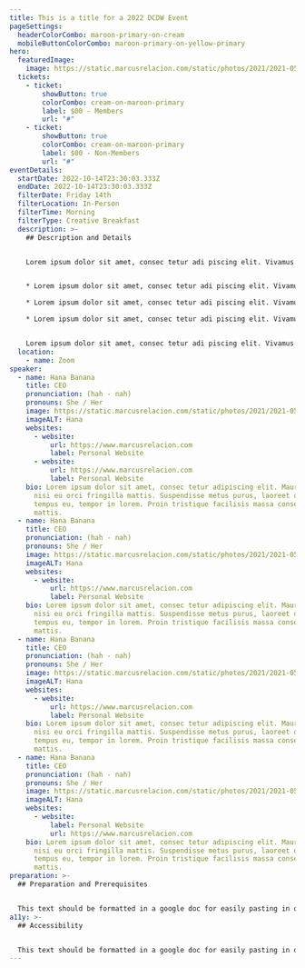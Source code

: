 ```yaml
---
title: This is a title for a 2022 DCDW Event
pageSettings:
  headerColorCombo: maroon-primary-on-cream
  mobileButtonColorCombo: maroon-primary-on-yellow-primary
hero:
  featuredImage:
    image: https://static.marcusrelacion.com/static/photos/2021/2021-05-02-12-55-PM-SONY-ILCE-7M3-4444-copyright-marcusrelacion-1.jpg
  tickets:
    - ticket:
        showButton: true
        colorCombo: cream-on-maroon-primary
        label: $00 - Members
        url: "#"
    - ticket:
        showButton: true
        colorCombo: cream-on-maroon-primary
        label: $00 - Non-Members
        url: "#"
eventDetails:
  startDate: 2022-10-14T23:30:03.333Z
  endDate: 2022-10-14T23:30:03.333Z
  filterDate: Friday 14th
  filterLocation: In-Person
  filterTime: Morning
  filterType: Creative Breakfast
  description: >-
    ## D﻿escription and Details


    Lorem ipsum dolor sit amet, consec tetur adi piscing elit. Vivamus et quam finibus auctor arcu eu massa rutrum erat. Mauris vitae arcu quis nunc varius mollis eres.


    * Lorem ipsum dolor sit amet, consec tetur adi piscing elit. Vivamus et quam finibus auctor arcu eu massa rutrum erat. Mauris vitae arcu quis nunc varius mollis eres.

    * Lorem ipsum dolor sit amet, consec tetur adi piscing elit. Vivamus et quam finibus auctor arcu eu massa rutrum erat. Mauris vitae arcu quis nunc varius mollis eres.

    * Lorem ipsum dolor sit amet, consec tetur adi piscing elit. Vivamus et quam finibus auctor arcu eu massa rutrum erat. Mauris vitae arcu quis nunc varius mollis eres.


    Lorem ipsum dolor sit amet, consec tetur adi piscing elit. Vivamus et quam finibus auctor arcu eu massa rutrum erat. Mauris vitae arcu quis nunc varius mollis eres.
  location:
    - name: Zoom
speaker:
  - name: Hana Banana
    title: CEO
    pronunciation: (hah - nah)
    pronouns: She / Her
    image: https://static.marcusrelacion.com/static/photos/2021/2021-05-02-12-55-PM-SONY-ILCE-7M3-4444-copyright-marcusrelacion-1.jpg
    imageALT: Hana
    websites:
      - website:
          url: https://www.marcusrelacion.com
          label: Personal Website
      - website:
          url: https://www.marcusrelacion.com
          label: Personal Website
    bio: Lorem ipsum dolor sit amet, consec tetur adipiscing elit. Mauris egestas
      nisi eu orci fringilla mattis. Suspendisse metus purus, laoreet quis
      tempus eu, tempor in lorem. Proin tristique facilisis massa consectetur
      mattis.
  - name: Hana Banana
    title: CEO
    pronunciation: (hah - nah)
    pronouns: She / Her
    image: https://static.marcusrelacion.com/static/photos/2021/2021-05-02-12-55-PM-SONY-ILCE-7M3-4444-copyright-marcusrelacion-1.jpg
    imageALT: Hana
    websites:
      - website:
          url: https://www.marcusrelacion.com
          label: Personal Website
    bio: Lorem ipsum dolor sit amet, consec tetur adipiscing elit. Mauris egestas
      nisi eu orci fringilla mattis. Suspendisse metus purus, laoreet quis
      tempus eu, tempor in lorem. Proin tristique facilisis massa consectetur
      mattis.
  - name: Hana Banana
    title: CEO
    pronunciation: (hah - nah)
    pronouns: She / Her
    image: https://static.marcusrelacion.com/static/photos/2021/2021-05-02-12-55-PM-SONY-ILCE-7M3-4444-copyright-marcusrelacion-1.jpg
    imageALT: Hana
    websites:
      - website:
          url: https://www.marcusrelacion.com
          label: Personal Website
    bio: Lorem ipsum dolor sit amet, consec tetur adipiscing elit. Mauris egestas
      nisi eu orci fringilla mattis. Suspendisse metus purus, laoreet quis
      tempus eu, tempor in lorem. Proin tristique facilisis massa consectetur
      mattis.
  - name: Hana Banana
    title: CEO
    pronunciation: (hah - nah)
    pronouns: She / Her
    image: https://static.marcusrelacion.com/static/photos/2021/2021-05-02-12-55-PM-SONY-ILCE-7M3-4444-copyright-marcusrelacion-1.jpg
    imageALT: Hana
    websites:
      - website:
          label: Personal Website
          url: https://www.marcusrelacion.com
    bio: Lorem ipsum dolor sit amet, consec tetur adipiscing elit. Mauris egestas
      nisi eu orci fringilla mattis. Suspendisse metus purus, laoreet quis
      tempus eu, tempor in lorem. Proin tristique facilisis massa consectetur
      mattis.
preparation: >-
  ## P﻿reparation and Prerequisites


  T﻿his text should be formatted in a google doc for easily pasting in on an event to event basis.
a11y: >-
  ## Accessibility


  T﻿his text should be formatted in a google doc for easily pasting in on an event to event basis.
---
```

